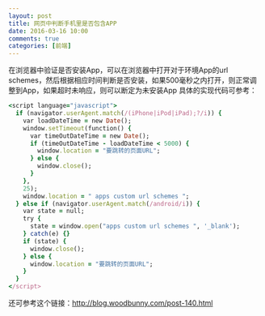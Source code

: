 ```yaml
---
layout: post
title: 网页中判断手机里是否包含APP
date: 2016-03-16 10:00
comments: true
categories: [前端]
---
```

 
在浏览器中验证是否安装App，可以在浏览器中打开对于环境App的url schemes，然后根据相应时间判断是否安装，如果500毫秒之内打开，则正常调整到App，如果超时未响应，则可以断定为未安装App
具体的实现代码可参考：

```ruby
<script language="javascript">
  if (navigator.userAgent.match(/(iPhone|iPod|iPad);?/i)) {
    var loadDateTime = new Date();
    window.setTimeout(function() {
      var timeOutDateTime = new Date();
      if (timeOutDateTime - loadDateTime < 5000) {
        window.location = "要跳转的页面URL";
      } else {
        window.close();
      }
    },
    25);
    window.location = " apps custom url schemes ";
  } else if (navigator.userAgent.match(/android/i)) {
    var state = null;
    try {
      state = window.open("apps custom url schemes ", '_blank');
    } catch(e) {}
    if (state) {
      window.close();
    } else {
      window.location = "要跳转的页面URL";
    }
  }
</script> 
```

还可参考这个链接：http://blog.woodbunny.com/post-140.html
 
 